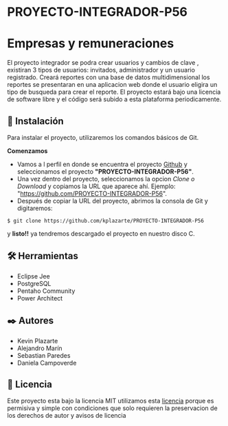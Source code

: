 # PROYECTO-INTEGRADOR-P56 
# Empresas y remuneraciones
El proyecto integrador se podra crear usuarios y cambios de clave , existiran 3 tipos de usuarios: invitados, administrador y un usuario registrado.
Creará reportes con una base de datos multidimensional los reportes se  presentaran en una aplicacion web donde el usuario eligira un tipo de busqueda
para crear el reporte.
El proyecto estará bajo una licencia de software libre y el código será subido a esta plataforma periodicamente.
## 🔧 Instalación
Para instalar el proyecto, utilizaremos los comandos básicos de Git.

**Comenzamos**
* Vamos a l perfil en donde se encuentra el proyecto [Github](http://github.com) y seleccionamos el proyecto **"PROYECTO-INTEGRADOR-P56"**.
* Una vez dentro del proyecto, seleccionamos la opcion _Clone o Download_ y copiamos la URL que aparece ahí. Ejemplo: "https://github.com/PROYECTO-INTEGRADOR-P56".
* Después de copiar la URL del proyecto, abrimos la consola de Git y digitaremos:
 ```
 $ git clone https://github.com/kplazarte/PROYECTO-INTEGRADOR-P56
  ```
  y **listo!!** ya tendremos descargado el proyecto en nuestro disco C.
## 🛠️ Herramientas
* Eclipse Jee
* PostgreSQL
* Pentaho Community
* Power Architect
## ✒️ Autores
* Kevin Plazarte
* Alejandro Marín
* Sebastian Paredes
* Daniela Campoverde
## 📄 Licencia
Este proyecto esta bajo la licencia MIT utilizamos esta [licencia](LICENCIA.md) porque es permisiva y simple con condiciones que solo requieren la
preservacion de los derechos de autor y avisos de licencia
